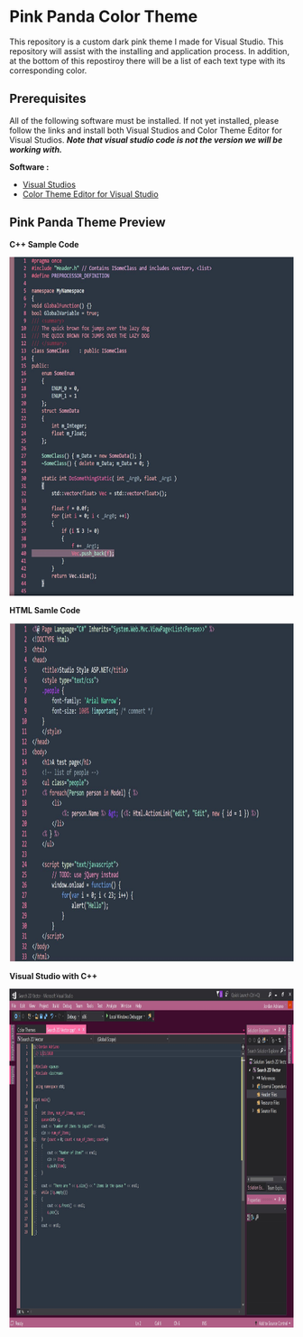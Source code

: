 <!--https://studiostyl.es/schemes/pink-panda-1-->
<!--https://studiostyl.es/schemes/pink-panda-1-->

# Pink Panda Color Theme 
 This repository is a custom dark pink theme I made for Visual Studio. This repository will assist with the installing and application process. In addition, at the bottom of this repostiroy there will be a list of each text type with its corresponding color. 
 
## Prerequisites

All of the following software must be installed. If not yet installed, please follow the links and install both Visual Studios and Color Theme Editor for Visual Studios. ***Note that visual studio code is not the version we will be working with.***

**Software :** 
- [Visual Studios](https://visualstudio.microsoft.com/)
- [Color Theme Editor for Visual Studio](https://marketplace.visualstudio.com/items?itemName=VisualStudioPlatformTeam.VisualStudio2017ColorThemeEditor)


## Pink Panda Theme Preview 

**C++ Sample Code**

<img src="Repository Images/c++ Sample code.JPG" width="1200" height="600">

**HTML Samle Code**

<img src="Repository Images/HTML Sample Code.JPG" width="1200" height="600">

**Visual Studio with C++**

<img src="Repository Images/Visual Studio Pink Panda Theme.JPG" width="1200" height="600">



